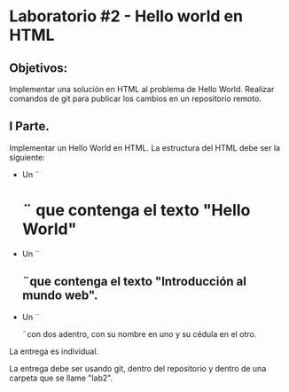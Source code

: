 # Laboratorio #2 - Hello world en HTML

## Objetivos:
Implementar una solución en HTML al problema de Hello World.
Realizar comandos de git para publicar los cambios en un repositorio remoto.

## I Parte. 

Implementar un Hello World en HTML. La estructura del HTML debe ser la siguiente:
- Un ¨ <h1>¨ que contenga el texto "Hello World"
- Un ¨ <h2> ¨que contenga el texto "Introducción al mundo web".
- Un ¨ <p> ¨con dos <span> adentro, con su nombre en uno y su cédula en el otro.

La entrega es individual.

La entrega debe ser usando git, dentro del repositorio y dentro de una carpeta que se llame "lab2".
